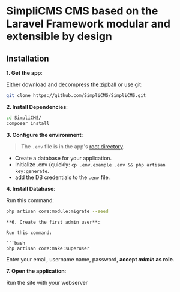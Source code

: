 # SimpliCMS CMS based on the Laravel Framework modular and extensible by design

## Installation

**1. Get the app**:

Either download and decompress [the zipball](https://github.com/SimpliCMS/SimpliCMS/archive/refs/heads/main.zip)
or use git:

```bash
git clone https://github.com/SimpliCMS/SimpliCMS.git
```

**2. Install Dependencies**:

```bash
cd SimpliCMS/
composer install
```

**3. Configure the environment**:

> The `.env` file is in the app's [root directory](https://laravel.com/docs/9.x/configuration#environment-configuration).

- Create a database for your application.
- Initialize .env (quickly: `cp .env.example .env && php artisan key:generate`.
- add the DB credentials to the `.env` file.

**4. Install Database**:

Run this command:

```bash
php artisan core:module:migrate --seed
```

```
**6. Create the first admin user**:

Run this command:

```bash
php artisan core:make:superuser
```
Enter your email, username name, password, **accept _admin_ as role**.

**7. Open the application**:

Run the site with your webserver